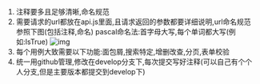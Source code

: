 1.    注释要多且足够清晰,命名规范
2.   需要请求的url都放在api.js里面,且请求返回的参数都要详细说明,url命名规范参照下图(包括注释,命名) pascal命名法:首字母大写,每个单词都大写(例如:IsTrue)
    ![img](https://tongji4m3.oss-cn-beijing.aliyuncs.com/clip_image002.jpg)
3.   每个用例大致需要以下功能:面包屑,搜索特定,增删改查,分页,表单校验
5.   统一用github管理,修改在develop分支下,每次提交写好注释(可以自己有个个人分支,但是主要版本都提交到develop下)

